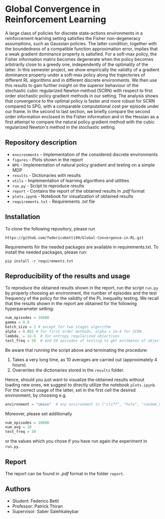 # Global Convergence in Reinforcement Learning
A large class of policies for discrete state-actions environments 
in a reinforcement learning setting satisfies the Fisher non-degeneracy
assumptions, such as Gaussian policies.
The latter condition, together with the boundedness of a 
compatible function approximation error, implies that a weak gradient
dominance property is satisfied. For a soft-max policy, 
the Fisher information matrix becomes degenerate when the policy
becomes arbitrarily close to a greedy one, independently of the
optimality of the latter. In this semester project, 
we show empirically the validity of a gradient dominance property
under a soft-max policy along the trajectories of different RL algorithms
and in different discrete environments.
We then use this results to gain further insight on the superior
behaviour of the stochastic cubic regularized Newton method (SCRN)
with respect to first order stochastic policy gradient methods
in our setting. The analysis shows that convergence to the optimal policy
is faster and more robust for SCRN compared to SPG, with a comparable
computational cost per episode under our frame.
In the second to last section, we briefly compare the second order
information enclosed in the Fisher information and in the Hessian
as a first attempt to compare the natural policy gradient method
with the cubic regularized Newton's method in the stochastic setting.

## Repository description
- `environments` - Implementation of the considered discrete environments
- `figures` - Plots shown in the report
- `NPG` - Implementation of natural policy gradient and testing on a simple MDP
- `results` - Dictionaries with results
- `utils` - Implementation of learning algorithms and utilities
- `run.py` - Script to reproduce results
- `report` - Contains the report of the obtained results in _.pdf_ format
- `plots.ipynb` - Notebook for visualization of obtained results
- `requirements.txt` - Requirements _.txt_ file

## Installation
To clone the following repository, please run
```
https://github.com/federicobetti99/Global-Convergence-in-RL.git
```
Requirements for the needed packages are available in requirements.txt. To install the needed packages, please run:
```
pip install -r requirements.txt
```

## Reproducibility of the results and usage
To reproduce the obtained results shown in the report, run the script `run.py`
by properly choosing an environment, the number of episodes and the test frequency
of the policy for the validity of the PL inequality testing.
We recall that the results shown in the report are obtained for the following
hyperparameter setting:
```python
num_episodes = 10000
gamma = 0.8
batch_size = 1 # except for two stages algorithm
alpha = 0.001 # for first order methods, alpha = 1e-4 for SCRN
lambda_ = 1e-5  # for entropy regularized objectives
test_freq = 50  # and 50 episodes of testing to get estimates of objective and gradient
```
Be aware that running the script above and terminating the procedure:
1. Takes a very long time, as 10 averages are carried out (approximately 4 hours).
2. Overwrites the dictionaries stored in the `results` folder.

Hence, should you just want to visualize the obtained results without loading new ones,
we suggest to directly utilize the notebook `plots.ipynb`.
For the correct usage of the latter, set in the first cell the desired
environment, by choosing e.g.
```python
environment = "umaze"  # any environment in ["cliff", "hole", "random_maze", "umaze"]
```
Moreover, please set additionally
```python
num_episodes = 10000
num_avg = 10
test_freq = 50
```
or the values which you chose if you have run again the experiment in `run.py`.

## Report
The report can be found in _.pdf_ format in the folder `report`.

## Authors
- Student: Federico Betti
- Professor: Patrick Thiran
- Supervisor: Saber Salehkaleybar
